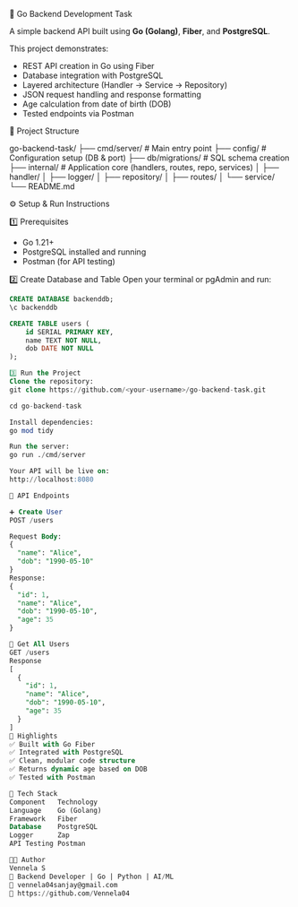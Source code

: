 🚀 Go Backend Development Task

A simple backend API built using **Go (Golang)**, **Fiber**, and **PostgreSQL**.

This project demonstrates:
- REST API creation in Go using Fiber
- Database integration with PostgreSQL
- Layered architecture (Handler → Service → Repository)
- JSON request handling and response formatting
- Age calculation from date of birth (DOB)
- Tested endpoints via Postman

🧱 Project Structure

go-backend-task/
├── cmd/server/ # Main entry point
├── config/ # Configuration setup (DB & port)
├── db/migrations/ # SQL schema creation
├── internal/ # Application core (handlers, routes, repo, services)
│ ├── handler/
│ ├── logger/
│ ├── repository/
│ ├── routes/
│ └── service/
└── README.md

⚙️ Setup & Run Instructions

1️⃣ Prerequisites
- Go 1.21+  
- PostgreSQL installed and running  
- Postman (for API testing)

2️⃣ Create Database and Table
Open your terminal or pgAdmin and run:

```sql
CREATE DATABASE backenddb;
\c backenddb

CREATE TABLE users (
    id SERIAL PRIMARY KEY,
    name TEXT NOT NULL,
    dob DATE NOT NULL
);

3️⃣ Run the Project
Clone the repository:
git clone https://github.com/<your-username>/go-backend-task.git

cd go-backend-task

Install dependencies:
go mod tidy

Run the server:
go run ./cmd/server

Your API will be live on:
http://localhost:8080

🧪 API Endpoints

➕ Create User
POST /users

Request Body:
{
  "name": "Alice",
  "dob": "1990-05-10"
}
Response:
{
  "id": 1,
  "name": "Alice",
  "dob": "1990-05-10",
  "age": 35
}

📄 Get All Users
GET /users
Response
[
  {
    "id": 1,
    "name": "Alice",
    "dob": "1990-05-10",
    "age": 35
  }
]
🧠 Highlights
✅ Built with Go Fiber
✅ Integrated with PostgreSQL
✅ Clean, modular code structure
✅ Returns dynamic age based on DOB
✅ Tested with Postman

🧰 Tech Stack
Component	Technology
Language	Go (Golang)
Framework	Fiber
Database	PostgreSQL
Logger	    Zap
API Testing	Postman

👩‍💻 Author
Vennela S
💼 Backend Developer | Go | Python | AI/ML
📧 vennela04sanjay@gmail.com
🔗 https://github.com/Vennela04
